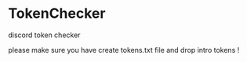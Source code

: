 # TokenChecker
discord token checker 


please make sure you have create tokens.txt file and drop intro tokens !
